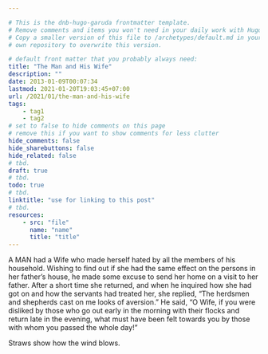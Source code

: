 ```yaml
---

# This is the dnb-hugo-garuda frontmatter template. 
# Remove comments and items you won't need in your daily work with Hugo.
# Copy a smaller version of this file to /archetypes/default.md in your
# own repository to overwrite this version.

# default front matter that you probably always need:
title: "The Man and His Wife"
description: ""
date: 2013-01-09T00:07:34
lastmod: 2021-01-20T19:03:45+07:00
url: /2021/01/the-man-and-his-wife
tags:
    - tag1
    - tag2
# set to false to hide comments on this page
# remove this if you want to show comments for less clutter
hide_comments: false
hide_sharebuttons: false
hide_related: false
# tbd.
draft: true
# tbd.
todo: true
# tbd.
linktitle: "use for linking to this post"
# tbd.
resources:
    - src: "file"
      name: "name"
      title: "title"
---
```

A MAN had a Wife who made herself hated by all the members of his household. Wishing to find out if she had the same effect on the persons in her father’s house, he made some excuse to send her home on a visit to her father. After a short time she returned, and when he inquired how she had got on and how the servants had treated her, she replied, “The herdsmen and shepherds cast on me looks of aversion.” He said, “O Wife, if you were disliked by those who go out early in the morning with their flocks and return late in the evening, what must have been felt towards you by those with whom you passed the whole day!”

Straws show how the wind blows.
